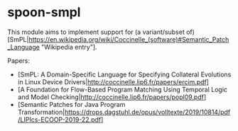 # spoon-smpl

This module aims to implement support for (a variant/subset of) [SmPL|https://en.wikipedia.org/wiki/Coccinelle_(software)#Semantic_Patch_Language "Wikipedia entry"].

Papers:
* [SmPL: A Domain-Specific Language for Specifying Collateral Evolutions in Linux Device Drivers|http://coccinelle.lip6.fr/papers/ercim.pdf]
* [A Foundation for Flow-Based Program Matching Using Temporal Logic and Model Checking|http://coccinelle.lip6.fr/papers/popl09.pdf]
* [Semantic Patches for Java Program Transformation|https://drops.dagstuhl.de/opus/volltexte/2019/10814/pdf/LIPIcs-ECOOP-2019-22.pdf]

